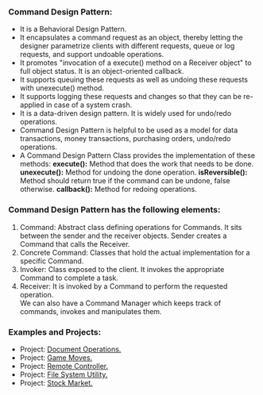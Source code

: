 ### Command Design Pattern:
- It is a Behavioral Design Pattern. 
- It encapsulates a command request as an object, thereby letting the designer parametrize clients with different requests, queue or log requests, and support undoable operations.
- It promotes "invocation of a execute() method on a Receiver object" to full object status. It is an object-oriented callback.
- It supports queuing these requests as well as undoing these requests with unexecute() method.
- It supports logging these requests and changes so that they can be re-applied in case of a system crash.
- It is a data-driven design pattern. It is widely used for undo/redo operations.
- Command Design Pattern is helpful to be used as a model for data transactions, money transactions, purchasing orders, undo/redo operations.
- A Command Design Pattern Class provides the implementation of these methods:
<b>execute():</b> 			Method that does the work that needs to be done.
<b>	unexecute():</b> 		Method for undoing the done operation.
<b>isReversible():</b> 	Method should return true if the command can be undone, false otherwise.
<b>callback():</b>			Method for redoing operations.
	
	
### Command Design Pattern has the following elements:
1. Command: Abstract class defining operations for Commands. It sits between the sender and the receiver objects. Sender creates a Command that calls the Receiver. 
2. Concrete Command: Classes that hold the actual implementation for a specific Command.
3. Invoker: Class exposed to the client. It invokes the appropriate Command to complete a task.
4. Receiver: It is invoked by a Command to perform the requested operation.   
We can also have a Command Manager which keeps track of commands, invokes and manipulates them.


### Examples and Projects:
- Project:	[Document Operations.](/src/main/java/behavioralDesignPatterns/commandDesignPattern/projectDocumentOperations/Main/Main.java)
- Project:	[Game Moves.](/src/main/java/behavioralDesignPatterns/commandDesignPattern/projectGameMoves/Main/Main.java)
- Project:	[Remote Controller.](/src/main/java/behavioralDesignPatterns/commandDesignPattern/projectRemoteController/Main/Main.java)
- Project:	[File System Utility.](/src/main/java/behavioralDesignPatterns/commandDesignPattern/projectFileSystemUtility/Main/Main.java)
- Project:	[Stock Market.](/src/main/java/behavioralDesignPatterns/commandDesignPattern/projectStockMarket/Main/Main.java)